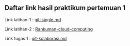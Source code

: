 <h2>Daftar link hasil praktikum pertemuan 1</h2>

Link latihan-1 :
[git-single.md](https://github.com/mahesri/tekn-cloud-computing/blob/main/minggu-01/git-single.md)

Link latihan-2 : 
[Rankuman-cloud-computing](https://github.com/mahesri/tekn-cloud-computing/blob/main/minggu-01/rangkuman-cloud-computing.md)

Link tugas 1 : 
[git-kolaborasi.md](https://github.com/mahesri/tekn-cloud-computing/blob/main/minggu-01/git-single.md)
